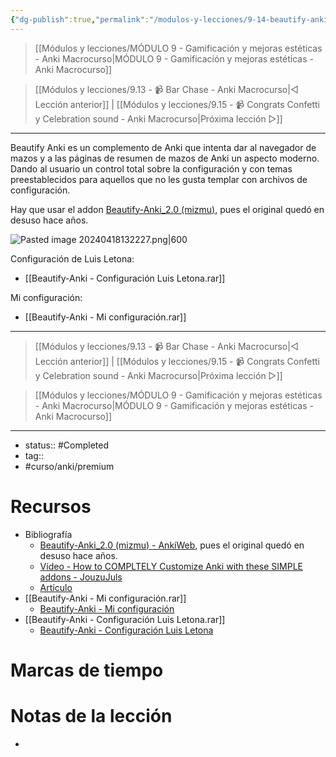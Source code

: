 ```yaml
---
{"dg-publish":true,"permalink":"/modulos-y-lecciones/9-14-beautify-anki-anki-macrocurso/","noteIcon":"","updated":"2024-05-22T13:35:19.824+02:00"}
---
```



> [[Módulos y lecciones/MÓDULO 9 - Gamificación y mejoras estéticas - Anki Macrocurso\|MÓDULO 9 - Gamificación y mejoras estéticas - Anki Macrocurso]]

> [[Módulos y lecciones/9.13 - 📹 Bar Chase - Anki Macrocurso\|◁ Lección anterior]] | [[Módulos y lecciones/9.15 - 📹 Congrats Confetti y Celebration sound - Anki Macrocurso\|Próxima lección ▷]]

---

Beautify Anki es un complemento de Anki que intenta dar al navegador de mazos y a las páginas de resumen de mazos de Anki un aspecto moderno. Dando al usuario un control total sobre la configuración y con temas preestablecidos para aquellos que no les gusta templar con archivos de configuración.

Hay que usar el addon [Beautify-Anki_2.0 (mizmu)](https://ankiweb.net/shared/info/1116770498), pues el original quedó en desuso hace años.

![Pasted image 20240418132227.png|600](/img/user/ANEXOS/Pasted%20image%2020240418132227.png)

Configuración de Luis Letona: 
- [[Beautify-Anki - Configuración Luis Letona.rar]]

Mi configuración: 

- [[Beautify-Anki - Mi configuración.rar]]

---

> [[Módulos y lecciones/9.13 - 📹 Bar Chase - Anki Macrocurso\|◁ Lección anterior]] | [[Módulos y lecciones/9.15 - 📹 Congrats Confetti y Celebration sound - Anki Macrocurso\|Próxima lección ▷]]

> [[Módulos y lecciones/MÓDULO 9 - Gamificación y mejoras estéticas - Anki Macrocurso\|MÓDULO 9 - Gamificación y mejoras estéticas - Anki Macrocurso]]

---

- status:: #Completed 
- tag:: 
- #curso/anki/premium

# Recursos
- Bibliografía
	- [Beautify-Anki_2.0 (mizmu) - AnkiWeb](https://ankiweb.net/shared/info/1116770498), pues el original quedó en desuso hace años.
	- [Vídeo - How to COMPLTELY Customize Anki with these SIMPLE addons - JouzuJuls](https://youtu.be/gIZW_OimI9M)
	- [Artículo](https://beautify-anki.shorouk.dev/) 
- [[Beautify-Anki - Mi configuración.rar]]
	- [Beautify-Anki - Mi configuración](https://drive.google.com/file/d/1IRUklRa5DwONMN7Jrp_ImTq_v0AbymAX/view?usp=sharing) 
- [[Beautify-Anki - Configuración Luis Letona.rar]]
	- [Beautify-Anki - Configuración Luis Letona](https://drive.google.com/file/d/1qwFSXBVxp5-uuICElAs3ZNP4J4D-WdrS/view?usp=sharing) 

# Marcas de tiempo


# Notas de la lección
- 